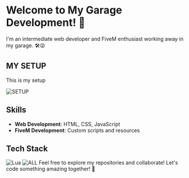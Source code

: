 # Welcome to My Garage Development! 🚀

I'm an intermediate web developer and FiveM enthusiast working away in my garage. 🛠️😜
## MY SETUP

This is my setup 


![SETUP](https://pbs.twimg.com/media/DXi2wktX0AA-ArR.jpg)

## Skills
- **Web Development**: HTML, CSS, JavaScript
- **FiveM Development**: Custom scripts and resources

## Tech Stack
![Lua](https://cdn.icon-icons.com/icons2/2248/PNG/512/language_lua_icon_138433.png) ![ALL](https://www.freepnglogos.com/uploads/javascript/logo-html-5-css-javascript-source-code-for-the-taking-23.png)
Feel free to explore my repositories and collaborate! Let's code something amazing together! 🎉

